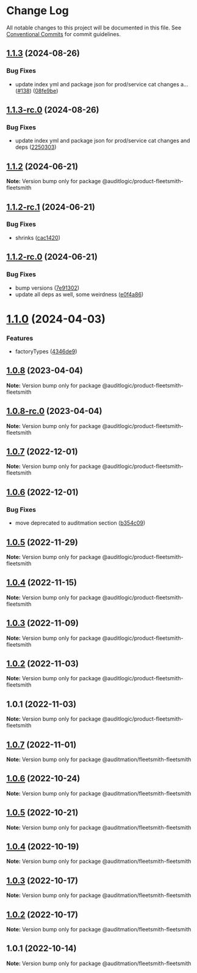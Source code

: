 # Change Log

All notable changes to this project will be documented in this file.
See [Conventional Commits](https://conventionalcommits.org) for commit guidelines.

## [1.1.3](https://github.com/auditlogic/product/compare/@auditlogic/product-fleetsmith-fleetsmith@1.1.2...@auditlogic/product-fleetsmith-fleetsmith@1.1.3) (2024-08-26)


### Bug Fixes

* update index yml and package json for prod/service cat changes a… ([#138](https://github.com/auditlogic/product/issues/138)) ([08fe9be](https://github.com/auditlogic/product/commit/08fe9beb1c8457462a19bc69caa02e6212d97e1a))





## [1.1.3-rc.0](https://github.com/auditlogic/product/compare/@auditlogic/product-fleetsmith-fleetsmith@1.1.2...@auditlogic/product-fleetsmith-fleetsmith@1.1.3-rc.0) (2024-08-26)


### Bug Fixes

* update index yml and package json for prod/service cat changes and deps ([2250303](https://github.com/auditlogic/product/commit/225030363a363608240135b7ebed386b28f01e4b))





## [1.1.2](https://github.com/auditlogic/product/compare/@auditlogic/product-fleetsmith-fleetsmith@1.1.2-rc.1...@auditlogic/product-fleetsmith-fleetsmith@1.1.2) (2024-06-21)

**Note:** Version bump only for package @auditlogic/product-fleetsmith-fleetsmith





## [1.1.2-rc.1](https://github.com/auditlogic/product/compare/@auditlogic/product-fleetsmith-fleetsmith@1.1.2-rc.0...@auditlogic/product-fleetsmith-fleetsmith@1.1.2-rc.1) (2024-06-21)


### Bug Fixes

* shrinks ([cac1420](https://github.com/auditlogic/product/commit/cac14200fefcd8183ab69fe89a47bd3f70f563e9))





## [1.1.2-rc.0](https://github.com/auditlogic/product/compare/@auditlogic/product-fleetsmith-fleetsmith@1.1.0...@auditlogic/product-fleetsmith-fleetsmith@1.1.2-rc.0) (2024-06-21)


### Bug Fixes

* bump versions ([7e91302](https://github.com/auditlogic/product/commit/7e913023b8b312150ed7762c32fbbe616be71de5))
* update all deps as well, some weirdness ([e0f4a86](https://github.com/auditlogic/product/commit/e0f4a864714e2d3de6bbf3da014d5312fe53be2f))





# [1.1.0](https://github.com/auditlogic/product/compare/@auditlogic/product-fleetsmith-fleetsmith@1.0.8...@auditlogic/product-fleetsmith-fleetsmith@1.1.0) (2024-04-03)


### Features

* factoryTypes ([4346de9](https://github.com/auditlogic/product/commit/4346de92693aee892fccf725338ffc7b80ab182b))





## [1.0.8](https://github.com/auditlogic/product/compare/@auditlogic/product-fleetsmith-fleetsmith@1.0.7...@auditlogic/product-fleetsmith-fleetsmith@1.0.8) (2023-04-04)

**Note:** Version bump only for package @auditlogic/product-fleetsmith-fleetsmith





## [1.0.8-rc.0](https://github.com/auditlogic/product/compare/@auditlogic/product-fleetsmith-fleetsmith@1.0.7...@auditlogic/product-fleetsmith-fleetsmith@1.0.8-rc.0) (2023-04-04)

**Note:** Version bump only for package @auditlogic/product-fleetsmith-fleetsmith





## [1.0.7](https://github.com/auditlogic/product/compare/@auditlogic/product-fleetsmith-fleetsmith@1.0.6...@auditlogic/product-fleetsmith-fleetsmith@1.0.7) (2022-12-01)

**Note:** Version bump only for package @auditlogic/product-fleetsmith-fleetsmith





## [1.0.6](https://github.com/auditlogic/product/compare/@auditlogic/product-fleetsmith-fleetsmith@1.0.5...@auditlogic/product-fleetsmith-fleetsmith@1.0.6) (2022-12-01)


### Bug Fixes

* move deprecated to auditmation section ([b354c09](https://github.com/auditlogic/product/commit/b354c096eae43828a4870195ca7719f5f91e431b))





## [1.0.5](https://github.com/auditlogic/product/compare/@auditlogic/product-fleetsmith-fleetsmith@1.0.4...@auditlogic/product-fleetsmith-fleetsmith@1.0.5) (2022-11-29)

**Note:** Version bump only for package @auditlogic/product-fleetsmith-fleetsmith





## [1.0.4](https://github.com/auditlogic/product/compare/@auditlogic/product-fleetsmith-fleetsmith@1.0.3...@auditlogic/product-fleetsmith-fleetsmith@1.0.4) (2022-11-15)

**Note:** Version bump only for package @auditlogic/product-fleetsmith-fleetsmith





## [1.0.3](https://github.com/auditlogic/product/compare/@auditlogic/product-fleetsmith-fleetsmith@1.0.2...@auditlogic/product-fleetsmith-fleetsmith@1.0.3) (2022-11-09)

**Note:** Version bump only for package @auditlogic/product-fleetsmith-fleetsmith





## [1.0.2](https://github.com/auditlogic/product/compare/@auditlogic/product-fleetsmith-fleetsmith@1.0.1...@auditlogic/product-fleetsmith-fleetsmith@1.0.2) (2022-11-03)

**Note:** Version bump only for package @auditlogic/product-fleetsmith-fleetsmith





## 1.0.1 (2022-11-03)

**Note:** Version bump only for package @auditlogic/product-fleetsmith-fleetsmith





## [1.0.7](https://github.com/auditmation/store-content/compare/@auditmation/fleetsmith-fleetsmith@1.0.6...@auditmation/fleetsmith-fleetsmith@1.0.7) (2022-11-01)

**Note:** Version bump only for package @auditmation/fleetsmith-fleetsmith





## [1.0.6](https://github.com/auditmation/store-content/compare/@auditmation/fleetsmith-fleetsmith@1.0.5...@auditmation/fleetsmith-fleetsmith@1.0.6) (2022-10-24)

**Note:** Version bump only for package @auditmation/fleetsmith-fleetsmith





## [1.0.5](https://github.com/auditmation/store-content/compare/@auditmation/fleetsmith-fleetsmith@1.0.4...@auditmation/fleetsmith-fleetsmith@1.0.5) (2022-10-21)

**Note:** Version bump only for package @auditmation/fleetsmith-fleetsmith





## [1.0.4](https://github.com/auditmation/store-content/compare/@auditmation/fleetsmith-fleetsmith@1.0.3...@auditmation/fleetsmith-fleetsmith@1.0.4) (2022-10-19)

**Note:** Version bump only for package @auditmation/fleetsmith-fleetsmith





## [1.0.3](https://github.com/auditmation/store-content/compare/@auditmation/fleetsmith-fleetsmith@1.0.2...@auditmation/fleetsmith-fleetsmith@1.0.3) (2022-10-17)

**Note:** Version bump only for package @auditmation/fleetsmith-fleetsmith





## [1.0.2](https://github.com/auditmation/store-content/compare/@auditmation/fleetsmith-fleetsmith@1.0.1...@auditmation/fleetsmith-fleetsmith@1.0.2) (2022-10-17)

**Note:** Version bump only for package @auditmation/fleetsmith-fleetsmith





## 1.0.1 (2022-10-14)

**Note:** Version bump only for package @auditmation/fleetsmith-fleetsmith
